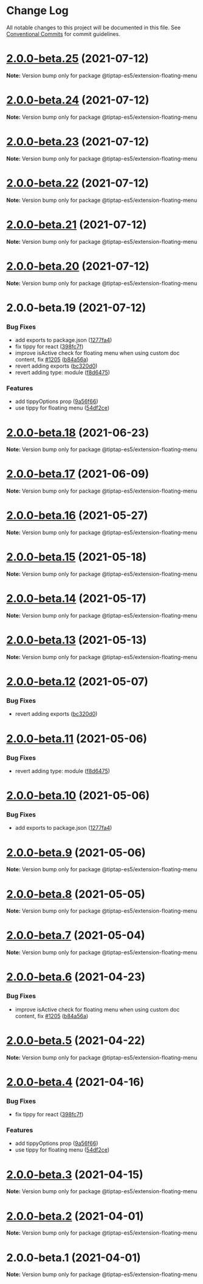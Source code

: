# Change Log

All notable changes to this project will be documented in this file.
See [Conventional Commits](https://conventionalcommits.org) for commit guidelines.

# [2.0.0-beta.25](https://github.com/justame/tiptap/compare/@tiptap-es5/extension-floating-menu@2.0.0-beta.24...@tiptap-es5/extension-floating-menu@2.0.0-beta.25) (2021-07-12)

**Note:** Version bump only for package @tiptap-es5/extension-floating-menu





# [2.0.0-beta.24](https://github.com/justame/tiptap/compare/@tiptap-es5/extension-floating-menu@2.0.0-beta.23...@tiptap-es5/extension-floating-menu@2.0.0-beta.24) (2021-07-12)

**Note:** Version bump only for package @tiptap-es5/extension-floating-menu





# [2.0.0-beta.23](https://github.com/justame/tiptap/compare/@tiptap-es5/extension-floating-menu@2.0.0-beta.22...@tiptap-es5/extension-floating-menu@2.0.0-beta.23) (2021-07-12)

**Note:** Version bump only for package @tiptap-es5/extension-floating-menu





# [2.0.0-beta.22](https://github.com/justame/tiptap/compare/@tiptap-es5/extension-floating-menu@2.0.0-beta.21...@tiptap-es5/extension-floating-menu@2.0.0-beta.22) (2021-07-12)

**Note:** Version bump only for package @tiptap-es5/extension-floating-menu





# [2.0.0-beta.21](https://github.com/justame/tiptap/compare/@tiptap-es5/extension-floating-menu@2.0.0-beta.20...@tiptap-es5/extension-floating-menu@2.0.0-beta.21) (2021-07-12)

**Note:** Version bump only for package @tiptap-es5/extension-floating-menu





# [2.0.0-beta.20](https://github.com/justame/tiptap/compare/@tiptap-es5/extension-floating-menu@2.0.0-beta.19...@tiptap-es5/extension-floating-menu@2.0.0-beta.20) (2021-07-12)

**Note:** Version bump only for package @tiptap-es5/extension-floating-menu





# 2.0.0-beta.19 (2021-07-12)


### Bug Fixes

* add exports to package.json ([1277fa4](https://github.com/justame/tiptap/commit/1277fa47151e9c039508cdb219bdd0ffe647f4ee))
* fix tippy for react ([398fc7f](https://github.com/justame/tiptap/commit/398fc7f210b9d5449cbb00543ddf4af768552b9c))
* improve isActive check for floating menu when using custom doc content, fix [#1205](https://github.com/justame/tiptap/issues/1205) ([b84a56a](https://github.com/justame/tiptap/commit/b84a56a84a60a62ed0a39f8f852595acc08c35f7))
* revert adding exports ([bc320d0](https://github.com/justame/tiptap/commit/bc320d0b4b80b0e37a7e47a56e0f6daec6e65d98))
* revert adding type: module ([f8d6475](https://github.com/justame/tiptap/commit/f8d6475e2151faea6f96baecdd6bd75880d50d2c))


### Features

* add tippyOptions prop ([9a56f66](https://github.com/justame/tiptap/commit/9a56f666a118ca7c59a6f1f67f40e6490e20d3b8))
* use tippy for floating menu ([54df2ce](https://github.com/justame/tiptap/commit/54df2ce077a4bac09c3f1d1eab8c68a09d8f8fa9))





# [2.0.0-beta.18](https://github.com/ueberdosis/tiptap/compare/@tiptap-es5/extension-floating-menu@2.0.0-beta.17...@tiptap-es5/extension-floating-menu@2.0.0-beta.18) (2021-06-23)

**Note:** Version bump only for package @tiptap-es5/extension-floating-menu

# [2.0.0-beta.17](https://github.com/ueberdosis/tiptap/compare/@tiptap-es5/extension-floating-menu@2.0.0-beta.16...@tiptap-es5/extension-floating-menu@2.0.0-beta.17) (2021-06-09)

**Note:** Version bump only for package @tiptap-es5/extension-floating-menu

# [2.0.0-beta.16](https://github.com/ueberdosis/tiptap/compare/@tiptap-es5/extension-floating-menu@2.0.0-beta.15...@tiptap-es5/extension-floating-menu@2.0.0-beta.16) (2021-05-27)

**Note:** Version bump only for package @tiptap-es5/extension-floating-menu

# [2.0.0-beta.15](https://github.com/ueberdosis/tiptap/compare/@tiptap-es5/extension-floating-menu@2.0.0-beta.14...@tiptap-es5/extension-floating-menu@2.0.0-beta.15) (2021-05-18)

**Note:** Version bump only for package @tiptap-es5/extension-floating-menu

# [2.0.0-beta.14](https://github.com/ueberdosis/tiptap/compare/@tiptap-es5/extension-floating-menu@2.0.0-beta.13...@tiptap-es5/extension-floating-menu@2.0.0-beta.14) (2021-05-17)

**Note:** Version bump only for package @tiptap-es5/extension-floating-menu

# [2.0.0-beta.13](https://github.com/ueberdosis/tiptap/compare/@tiptap-es5/extension-floating-menu@2.0.0-beta.12...@tiptap-es5/extension-floating-menu@2.0.0-beta.13) (2021-05-13)

**Note:** Version bump only for package @tiptap-es5/extension-floating-menu

# [2.0.0-beta.12](https://github.com/ueberdosis/tiptap/compare/@tiptap-es5/extension-floating-menu@2.0.0-beta.11...@tiptap-es5/extension-floating-menu@2.0.0-beta.12) (2021-05-07)

### Bug Fixes

- revert adding exports ([bc320d0](https://github.com/ueberdosis/tiptap/commit/bc320d0b4b80b0e37a7e47a56e0f6daec6e65d98))

# [2.0.0-beta.11](https://github.com/ueberdosis/tiptap/compare/@tiptap-es5/extension-floating-menu@2.0.0-beta.10...@tiptap-es5/extension-floating-menu@2.0.0-beta.11) (2021-05-06)

### Bug Fixes

- revert adding type: module ([f8d6475](https://github.com/ueberdosis/tiptap/commit/f8d6475e2151faea6f96baecdd6bd75880d50d2c))

# [2.0.0-beta.10](https://github.com/ueberdosis/tiptap/compare/@tiptap-es5/extension-floating-menu@2.0.0-beta.9...@tiptap-es5/extension-floating-menu@2.0.0-beta.10) (2021-05-06)

### Bug Fixes

- add exports to package.json ([1277fa4](https://github.com/ueberdosis/tiptap/commit/1277fa47151e9c039508cdb219bdd0ffe647f4ee))

# [2.0.0-beta.9](https://github.com/ueberdosis/tiptap/compare/@tiptap-es5/extension-floating-menu@2.0.0-beta.8...@tiptap-es5/extension-floating-menu@2.0.0-beta.9) (2021-05-06)

**Note:** Version bump only for package @tiptap-es5/extension-floating-menu

# [2.0.0-beta.8](https://github.com/ueberdosis/tiptap/compare/@tiptap-es5/extension-floating-menu@2.0.0-beta.7...@tiptap-es5/extension-floating-menu@2.0.0-beta.8) (2021-05-05)

**Note:** Version bump only for package @tiptap-es5/extension-floating-menu

# [2.0.0-beta.7](https://github.com/ueberdosis/tiptap/compare/@tiptap-es5/extension-floating-menu@2.0.0-beta.6...@tiptap-es5/extension-floating-menu@2.0.0-beta.7) (2021-05-04)

**Note:** Version bump only for package @tiptap-es5/extension-floating-menu

# [2.0.0-beta.6](https://github.com/ueberdosis/tiptap/compare/@tiptap-es5/extension-floating-menu@2.0.0-beta.5...@tiptap-es5/extension-floating-menu@2.0.0-beta.6) (2021-04-23)

### Bug Fixes

- improve isActive check for floating menu when using custom doc content, fix [#1205](https://github.com/ueberdosis/tiptap/issues/1205) ([b84a56a](https://github.com/ueberdosis/tiptap/commit/b84a56a84a60a62ed0a39f8f852595acc08c35f7))

# [2.0.0-beta.5](https://github.com/ueberdosis/tiptap/compare/@tiptap-es5/extension-floating-menu@2.0.0-beta.4...@tiptap-es5/extension-floating-menu@2.0.0-beta.5) (2021-04-22)

**Note:** Version bump only for package @tiptap-es5/extension-floating-menu

# [2.0.0-beta.4](https://github.com/ueberdosis/tiptap/compare/@tiptap-es5/extension-floating-menu@2.0.0-beta.3...@tiptap-es5/extension-floating-menu@2.0.0-beta.4) (2021-04-16)

### Bug Fixes

- fix tippy for react ([398fc7f](https://github.com/ueberdosis/tiptap/commit/398fc7f210b9d5449cbb00543ddf4af768552b9c))

### Features

- add tippyOptions prop ([9a56f66](https://github.com/ueberdosis/tiptap/commit/9a56f666a118ca7c59a6f1f67f40e6490e20d3b8))
- use tippy for floating menu ([54df2ce](https://github.com/ueberdosis/tiptap/commit/54df2ce077a4bac09c3f1d1eab8c68a09d8f8fa9))

# [2.0.0-beta.3](https://github.com/ueberdosis/tiptap/compare/@tiptap-es5/extension-floating-menu@2.0.0-beta.2...@tiptap-es5/extension-floating-menu@2.0.0-beta.3) (2021-04-15)

**Note:** Version bump only for package @tiptap-es5/extension-floating-menu

# [2.0.0-beta.2](https://github.com/ueberdosis/tiptap/compare/@tiptap-es5/extension-floating-menu@2.0.0-beta.1...@tiptap-es5/extension-floating-menu@2.0.0-beta.2) (2021-04-01)

**Note:** Version bump only for package @tiptap-es5/extension-floating-menu

# 2.0.0-beta.1 (2021-04-01)

**Note:** Version bump only for package @tiptap-es5/extension-floating-menu
